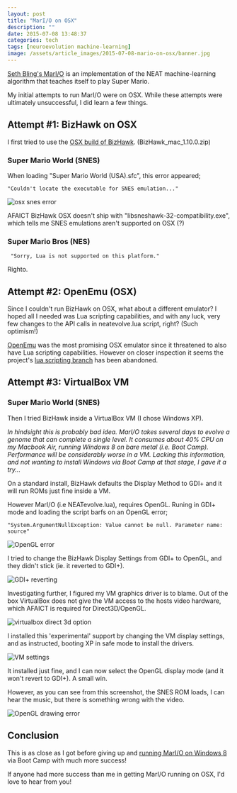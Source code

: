 ```yaml
---
layout: post
title: "MarI/O on OSX"
description: ""
date: 2015-07-08 13:48:37
categories: tech
tags: [neuroevolution machine-learning]
image: /assets/article_images/2015-07-08-mario-on-osx/banner.jpg
---
```


[Seth Bling's MarI/O](https://www.youtube.com/watch?v=qv6UVOQ0F44) is an implementation of the NEAT machine-learning algorithm that teaches itself to play Super Mario. 

My initial attempts to run MarI/O were on OSX. While these attempts were ultimately unsuccessful, I did learn a few things.


## Attempt #1: BizHawk on OSX

I first tried to use the [OSX build of BizHawk](http://tasvideos.org/BizHawk.html). (BizHawk_mac_1.10.0.zip)

### Super Mario World (SNES)

When loading "Super Mario World (USA).sfc", this error appeared;

	"Couldn't locate the executable for SNES emulation..."

![osx snes error](/assets/article_images/2015-07-08-neuroevolution-with-mario/osx_snes_error.png)

AFAICT BizHawk OSX doesn't ship with "libsneshawk-32-compatibility.exe", which tells me SNES emulations aren't supported on OSX (?)

### Super Mario Bros (NES)

     "Sorry, Lua is not supported on this platform."

Righto.

## Attempt #2: OpenEmu (OSX)

Since I couldn't run BizHawk on OSX, what about a different emulator? I hoped all I needed was Lua scripting capabilities, and with any luck, very few changes to the API calls in neatevolve.lua script, right? (Such optimism!)

[OpenEmu](http://openemu.org/) was the most promising OSX emulator since it threatened to also have Lua scripting capabilities. However on closer inspection it seems the project's [lua scripting branch](https://github.com/OpenEmu/OpenEmu/tree/luascripting) has been abandoned. 

## Attempt #3: VirtualBox VM

### Super Mario World (SNES)

Then I tried BizHawk inside a VirtualBox VM (I chose Windows XP).

_In hindsight this is probably bad idea. MarI/O takes several *days* to evolve a genome that can complete a single level. It consumes about 40% CPU on my Macbook Air, running Windows 8 on bare metal (i.e. Boot Camp). Performance will be considerably worse in a VM. Lacking this information, and not wanting to install Windows via Boot Camp at that stage, I gave it a try..._

On a standard install, BizHawk defaults the Display Method to GDI+ and it will run ROMs just fine inside a VM.

However MarI/O (i.e NEATevolve.lua), requires OpenGL. Runing in GDI+ mode and loading the script barfs on an OpenGL error;

    "System.ArgumentNullException: Value cannot be null. Parameter name: source"

![OpenGL error](/assets/article_images/2015-07-08-neuroevolution-with-mario/opengl_error.png)

I tried to change the BizHawk Display Settings from GDI+ to OpenGL, and they didn't stick (ie. it reverted to GDI+).

![GDI+ reverting](/assets/article_images/2015-07-08-neuroevolution-with-mario/bizhawk_gdi.png)

Investigating further, I figured my VM graphics driver is to blame. Out of the box VirtualBox does not give the VM access to the hosts video hardware, which AFAICT is required for Direct3D/OpenGL.

![virtualbox direct 3d option](/assets/article_images/2015-07-08-neuroevolution-with-mario/vm_direct3d.png)

I installed this 'experimental' support by changing the VM display settings, and as instructed, booting XP in safe mode to install the drivers.

![VM settings](/assets/article_images/2015-07-08-neuroevolution-with-mario/vm_display_settings.png)

It installed just fine, and I can now select the OpenGL display mode (and it won't revert to GDI+). A small win.

However, as you can see from this screenshot, the SNES ROM loads, I can hear the music, but there is something wrong with the video.

![OpenGL drawing error](/assets/article_images/2015-07-08-neuroevolution-with-mario/vm_opengl_running.png)

## Conclusion

This is as close as I got before giving up and [running MarI/O on Windows 8](/tech/2015/07/08/neuroevolution-with-mario.html) via Boot Camp with much more success!

If anyone had more success than me in getting MarI/O running on OSX, I'd love to hear from you!
